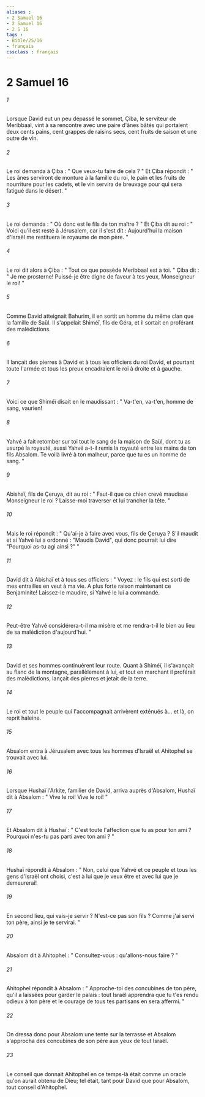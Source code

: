 ```yaml
---
aliases : 
- 2 Samuel 16
- 2 Samuel 16
- 2 S 16
tags : 
- Bible/2S/16
- français
cssclass : français
---
```


# 2 Samuel 16

###### 1
Lorsque David eut un peu dépassé le sommet, Çiba, le serviteur de Meribbaal, vint à sa rencontre avec une paire d'ânes bâtés qui portaient deux cents pains, cent grappes de raisins secs, cent fruits de saison et une outre de vin. 
###### 2
Le roi demanda à Çiba : " Que veux-tu faire de cela ? " Et Çiba répondit : " Les ânes serviront de monture à la famille du roi, le pain et les fruits de nourriture pour les cadets, et le vin servira de breuvage pour qui sera fatigué dans le désert. " 
###### 3
Le roi demanda : " Où donc est le fils de ton maître ? " Et Çiba dit au roi : " Voici qu'il est resté à Jérusalem, car il s'est dit : Aujourd'hui la maison d'Israël me restituera le royaume de mon père. " 
###### 4
Le roi dit alors à Çiba : " Tout ce que possède Meribbaal est à toi. " Çiba dit : " Je me prosterne! Puissé-je être digne de faveur à tes yeux, Monseigneur le roi! " 
###### 5
Comme David atteignait Bahurim, il en sortit un homme du même clan que la famille de Saül. Il s'appelait Shiméï, fils de Géra, et il sortait en proférant des malédictions. 
###### 6
Il lançait des pierres à David et à tous les officiers du roi David, et pourtant toute l'armée et tous les preux encadraient le roi à droite et à gauche. 
###### 7
Voici ce que Shiméï disait en le maudissant : " Va-t'en, va-t'en, homme de sang, vaurien! 
###### 8
Yahvé a fait retomber sur toi tout le sang de la maison de Saül, dont tu as usurpé la royauté, aussi Yahvé a-t-il remis la royauté entre les mains de ton fils Absalom. Te voilà livré à ton malheur, parce que tu es un homme de sang. " 
###### 9
Abishaï, fils de Çeruya, dit au roi : " Faut-il que ce chien crevé maudisse Monseigneur le roi ? Laisse-moi traverser et lui trancher la tête. " 
###### 10
Mais le roi répondit : " Qu'ai-je à faire avec vous, fils de Çeruya ? S'il maudit et si Yahvé lui a ordonné : "Maudis David", qui donc pourrait lui dire "Pourquoi as-tu agi ainsi ?" " 
###### 11
David dit à Abishaï et à tous ses officiers : " Voyez : le fils qui est sorti de mes entrailles en veut à ma vie. A plus forte raison maintenant ce Benjaminite! Laissez-le maudire, si Yahvé le lui a commandé. 
###### 12
Peut-être Yahvé considérera-t-il ma misère et me rendra-t-il le bien au lieu de sa malédiction d'aujourd'hui. " 
###### 13
David et ses hommes continuèrent leur route. Quant à Shiméï, il s'avançait au flanc de la montagne, parallèlement à lui, et tout en marchant il proférait des malédictions, lançait des pierres et jetait de la terre. 
###### 14
Le roi et tout le peuple qui l'accompagnait arrivèrent exténués à... et là, on reprit haleine. 
###### 15
Absalom entra à Jérusalem avec tous les hommes d'Israël et Ahitophel se trouvait avec lui. 
###### 16
Lorsque Hushaï l'Arkite, familier de David, arriva auprès d'Absalom, Hushaï dit à Absalom : " Vive le roi! Vive le roi! " 
###### 17
Et Absalom dit à Hushaï : " C'est toute l'affection que tu as pour ton ami ? Pourquoi n'es-tu pas parti avec ton ami ? " 
###### 18
Hushaï répondit à Absalom : " Non, celui que Yahvé et ce peuple et tous les gens d'Israël ont choisi, c'est à lui que je veux être et avec lui que je demeurerai! 
###### 19
En second lieu, qui vais-je servir ? N'est-ce pas son fils ? Comme j'ai servi ton père, ainsi je te servirai. " 
###### 20
Absalom dit à Ahitophel : " Consultez-vous : qu'allons-nous faire ? " 
###### 21
Ahitophel répondit à Absalom : " Approche-toi des concubines de ton père, qu'il a laissées pour garder le palais : tout Israël apprendra que tu t'es rendu odieux à ton père et le courage de tous tes partisans en sera affermi. " 
###### 22
On dressa donc pour Absalom une tente sur la terrasse et Absalom s'approcha des concubines de son père aux yeux de tout Israël. 
###### 23
Le conseil que donnait Ahitophel en ce temps-là était comme un oracle qu'on aurait obtenu de Dieu; tel était, tant pour David que pour Absalom, tout conseil d'Ahitophel. 
